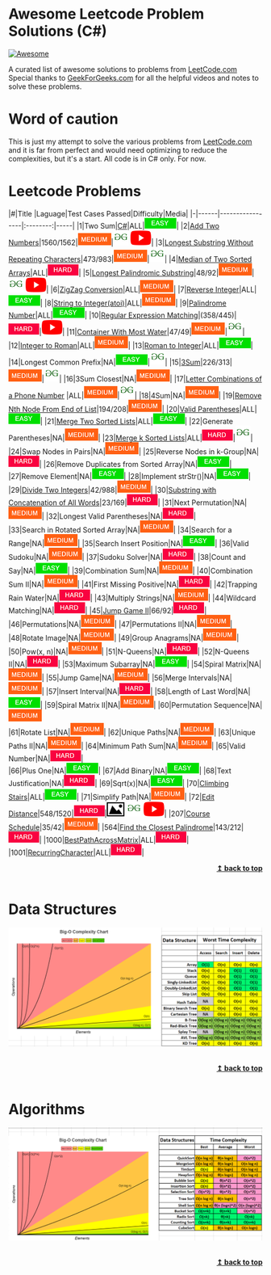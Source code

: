 # Awesome Leetcode Problem Solutions (C#)

[![Awesome](https://awesome.re/badge.svg)](https://awesome.re)

A curated list of awesome solutions to problems from [LeetCode.com](https://leetcode.com/problemset/all/) 
Special thanks to [GeekForGeeks.com](https://www.geeksforgeeks.org/) for all the helpful videos and notes to solve these problems.

# Word of caution

This is just my attempt to solve the various problems from [LeetCode.com](https://leetcode.com/problemset/all/) and it is far from perfect and would need optimizing to reduce the complexities, but it's a start.
All code is in C# only. For now.

# Leetcode Problems

|#|Title |Laguage|Test Cases Passed|Difficulty|Media|
|-|------|-----------------|:--------:|-----|
|1|Two Sum|[C#](https://github.com/SanyTiger/ProgrammingConcepts/blob/master/DataStructureConcepts/Leetcode/TwoSum.cs)|ALL|![Easy](https://github.com/SanyTiger/ProgrammingConcepts/blob/master/DataStructureConcepts/Leetcode/Difficulty/Easy.png)|
|2|[Add Two Numbers](https://github.com/SanyTiger/ProgrammingConcepts/blob/master/DataStructureConcepts/Leetcode/AddTwoNumbersInLinkedList.cs)|1560/1562|![Medium](https://github.com/SanyTiger/ProgrammingConcepts/blob/master/DataStructureConcepts/Leetcode/Difficulty/Medium.png)|[![GFG](https://github.com/SanyTiger/ProgrammingConcepts/blob/master/DataStructureConcepts/Leetcode/Pictures/GFG.png)](https://www.geeksforgeeks.org/add-two-numbers-represented-by-linked-lists/) [![Video](https://github.com/SanyTiger/ProgrammingConcepts/blob/master/DataStructureConcepts/Leetcode/Pictures/video.png)](https://www.youtube.com/watch?v=LLPuC5kWD8U)|
|3|[Longest Substring Without Repeating Characters](https://github.com/SanyTiger/ProgrammingConcepts/blob/master/DataStructureConcepts/Leetcode/LongestSubstring.cs)|473/983|![Medium](https://github.com/SanyTiger/ProgrammingConcepts/blob/master/DataStructureConcepts/Leetcode/Difficulty/Medium.png)|[![GFG](https://github.com/SanyTiger/ProgrammingConcepts/blob/master/DataStructureConcepts/Leetcode/Pictures/GFG.png)](https://www.geeksforgeeks.org/length-of-the-longest-substring-without-repeating-characters/)|
|4|[Median of Two Sorted Arrays](https://github.com/SanyTiger/ProgrammingConcepts/blob/master/DataStructureConcepts/Leetcode/MedianOfTwoSortedArrays.cs)|ALL|![Hard](https://github.com/SanyTiger/ProgrammingConcepts/blob/master/DataStructureConcepts/Leetcode/Difficulty/Hard.png)|
|5|[Longest Palindromic Substring](https://github.com/SanyTiger/ProgrammingConcepts/blob/master/DataStructureConcepts/Leetcode/LongestPalindromeSubstring.cs)|48/92|![Medium](https://github.com/SanyTiger/ProgrammingConcepts/blob/master/DataStructureConcepts/Leetcode/Difficulty/Medium.png)|[![GFG](https://github.com/SanyTiger/ProgrammingConcepts/blob/master/DataStructureConcepts/Leetcode/Pictures/GFG.png)](https://www.geeksforgeeks.org/longest-palindrome-substring-set-1/) [![Video](https://github.com/SanyTiger/ProgrammingConcepts/blob/master/DataStructureConcepts/Leetcode/Pictures/video.png)](https://www.youtube.com/watch?v=HBtiDHIOK9A)|
|6|[ZigZag Conversion](https://github.com/SanyTiger/ProgrammingConcepts/blob/master/DataStructureConcepts/Leetcode/ZigZagConversion.cs)|ALL|![Medium](https://github.com/SanyTiger/ProgrammingConcepts/blob/master/DataStructureConcepts/Leetcode/Difficulty/Medium.png)|
|7|[Reverse Integer](https://github.com/SanyTiger/ProgrammingConcepts/blob/master/DataStructureConcepts/Leetcode/ReverseInteger.cs)|ALL|![Easy](https://github.com/SanyTiger/ProgrammingConcepts/blob/master/DataStructureConcepts/Leetcode/Difficulty/Easy.png)|
|8|[String to Integer(atoi)](https://github.com/SanyTiger/ProgrammingConcepts/blob/master/DataStructureConcepts/Leetcode/StringToInt.cs)|ALL|![Medium](https://github.com/SanyTiger/ProgrammingConcepts/blob/master/DataStructureConcepts/Leetcode/Difficulty/Medium.png)|
|9|[Palindrome Number](https://github.com/SanyTiger/ProgrammingConcepts/blob/master/DataStructureConcepts/Leetcode/PalindromeNumber.cs)|ALL|![Easy](https://github.com/SanyTiger/ProgrammingConcepts/blob/master/DataStructureConcepts/Leetcode/Difficulty/Easy.png)|
|10|[Regular Expression Matching](https://github.com/SanyTiger/ProgrammingConcepts/blob/master/DataStructureConcepts/Leetcode/RegularExpressionMatching.cs)|(358/445)|![Hard](https://github.com/SanyTiger/ProgrammingConcepts/blob/master/DataStructureConcepts/Leetcode/Difficulty/Hard.png)|[![Video](https://github.com/SanyTiger/ProgrammingConcepts/blob/master/DataStructureConcepts/Leetcode/Pictures/video.png)](https://www.youtube.com/watch?v=l3hda49XcDE)|
|11|[Container With Most Water](https://github.com/SanyTiger/ProgrammingConcepts/blob/master/DataStructureConcepts/Leetcode/ContainerWithMostWater.cs)|47/49|![Medium](https://github.com/SanyTiger/ProgrammingConcepts/blob/master/DataStructureConcepts/Leetcode/Difficulty/Medium.png)|[![GFG](https://github.com/SanyTiger/ProgrammingConcepts/blob/master/DataStructureConcepts/Leetcode/Pictures/GFG.png)](https://www.geeksforgeeks.org/container-with-most-water/)|	
|12|[Integer to Roman](https://github.com/SanyTiger/ProgrammingConcepts/blob/master/DataStructureConcepts/Leetcode/IntToRoman.cs)|ALL|![Medium](https://github.com/SanyTiger/ProgrammingConcepts/blob/master/DataStructureConcepts/Leetcode/Difficulty/Medium.png)|
|13|[Roman to Integer](https://github.com/SanyTiger/ProgrammingConcepts/blob/master/DataStructureConcepts/Leetcode/RomanTolnt.cs)|ALL|![Easy](https://github.com/SanyTiger/ProgrammingConcepts/blob/master/DataStructureConcepts/Leetcode/Difficulty/Easy.png)|
|14|Longest Common Prefix|NA|![Easy](https://github.com/SanyTiger/ProgrammingConcepts/blob/master/DataStructureConcepts/Leetcode/Difficulty/Easy.png)|[![GFG](https://github.com/SanyTiger/ProgrammingConcepts/blob/master/DataStructureConcepts/Leetcode/Pictures/GFG.png)](https://www.geeksforgeeks.org/longest-common-prefix-set-4-binary-search/)|
|15|[3Sum](https://github.com/SanyTiger/ProgrammingConcepts/blob/master/DataStructureConcepts/Leetcode/ThreeSum.cs)|226/313|![Medium](https://github.com/SanyTiger/ProgrammingConcepts/blob/master/DataStructureConcepts/Leetcode/Difficulty/Medium.png)|[![GFG](https://github.com/SanyTiger/ProgrammingConcepts/blob/master/DataStructureConcepts/Leetcode/Pictures/GFG.png)](https://www.geeksforgeeks.org/find-triplets-array-whose-sum-equal-zero/)|
|16|3Sum Closest|NA|![Medium](https://github.com/SanyTiger/ProgrammingConcepts/blob/master/DataStructureConcepts/Leetcode/Difficulty/Medium.png)|
|17|[Letter Combinations of a Phone Number](https://github.com/SanyTiger/ProgrammingConcepts/blob/master/DataStructureConcepts/Leetcode/LetterComboPhone.cs) |ALL|![Medium](https://github.com/SanyTiger/ProgrammingConcepts/blob/master/DataStructureConcepts/Leetcode/Difficulty/Medium.png)|[![GFG](https://github.com/SanyTiger/ProgrammingConcepts/blob/master/DataStructureConcepts/Leetcode/Pictures/GFG.png)](https://www.geeksforgeeks.org/find-possible-words-phone-digits/)|
|18|4Sum|NA|![Medium](https://github.com/SanyTiger/ProgrammingConcepts/blob/master/DataStructureConcepts/Leetcode/Difficulty/Medium.png)|
|19|[Remove Nth Node From End of List](https://github.com/SanyTiger/ProgrammingConcepts/blob/master/DataStructureConcepts/Leetcode/RemoveNthFromEnd.cs)|194/208|![Medium](https://github.com/SanyTiger/ProgrammingConcepts/blob/master/DataStructureConcepts/Leetcode/Difficulty/Medium.png)|
|20|[Valid Parentheses](https://github.com/SanyTiger/ProgrammingConcepts/blob/master/DataStructureConcepts/Leetcode/ValidParentheses.cs)|ALL|![Easy](https://github.com/SanyTiger/ProgrammingConcepts/blob/master/DataStructureConcepts/Leetcode/Difficulty/Easy.png)|
|21|[Merge Two Sorted Lists](https://github.com/SanyTiger/ProgrammingConcepts/blob/master/DataStructureConcepts/Leetcode/MergeTwoLists.cs)|ALL|![Easy](https://github.com/SanyTiger/ProgrammingConcepts/blob/master/DataStructureConcepts/Leetcode/Difficulty/Easy.png)|
|22|Generate Parentheses|NA|![Medium](https://github.com/SanyTiger/ProgrammingConcepts/blob/master/DataStructureConcepts/Leetcode/Difficulty/Medium.png)|
|23|[Merge k Sorted Lists](https://github.com/SanyTiger/ProgrammingConcepts/blob/master/DataStructureConcepts/Leetcode/MergeKSortedList.cs)|ALL|![Hard](https://github.com/SanyTiger/ProgrammingConcepts/blob/master/DataStructureConcepts/Leetcode/Difficulty/Hard.png)|[![GFG](https://github.com/SanyTiger/ProgrammingConcepts/blob/master/DataStructureConcepts/Leetcode/Pictures/GFG.png)](https://www.geeksforgeeks.org/merge-k-sorted-linked-lists/)|
|24|Swap Nodes in Pairs|NA|![Medium](https://github.com/SanyTiger/ProgrammingConcepts/blob/master/DataStructureConcepts/Leetcode/Difficulty/Medium.png)|
|25|Reverse Nodes in k-Group|NA|![Hard](https://github.com/SanyTiger/ProgrammingConcepts/blob/master/DataStructureConcepts/Leetcode/Difficulty/Hard.png)|
|26|Remove Duplicates from Sorted Array|NA|![Easy](https://github.com/SanyTiger/ProgrammingConcepts/blob/master/DataStructureConcepts/Leetcode/Difficulty/Easy.png)|
|27|Remove Element|NA|![Easy](https://github.com/SanyTiger/ProgrammingConcepts/blob/master/DataStructureConcepts/Leetcode/Difficulty/Easy.png)|	
|28|Implement strStr()|NA|![Easy](https://github.com/SanyTiger/ProgrammingConcepts/blob/master/DataStructureConcepts/Leetcode/Difficulty/Easy.png)|	
|29|[Divide Two Integers](https://github.com/SanyTiger/ProgrammingConcepts/edit/master/DataStructureConcepts/Leetcode/DivideTwoIntegers.cs)|42/988|![Medium](https://github.com/SanyTiger/ProgrammingConcepts/blob/master/DataStructureConcepts/Leetcode/Difficulty/Medium.png)|
|30|[Substring with Concatenation of All Words](https://github.com/SanyTiger/ProgrammingConcepts/blob/master/DataStructureConcepts/Leetcode/SubstringWithConcatOfAllWords.cs)|23/169|![Hard](https://github.com/SanyTiger/ProgrammingConcepts/blob/master/DataStructureConcepts/Leetcode/Difficulty/Hard.png)|
|31|Next Permutation|NA|![Medium](https://github.com/SanyTiger/ProgrammingConcepts/blob/master/DataStructureConcepts/Leetcode/Difficulty/Medium.png)|
|32|Longest Valid Parentheses|NA|![Hard](https://github.com/SanyTiger/ProgrammingConcepts/blob/master/DataStructureConcepts/Leetcode/Difficulty/Hard.png)|	
|33|Search in Rotated Sorted Array|NA|![Medium](https://github.com/SanyTiger/ProgrammingConcepts/blob/master/DataStructureConcepts/Leetcode/Difficulty/Medium.png)|
|34|Search for a Range|NA|![Medium](https://github.com/SanyTiger/ProgrammingConcepts/blob/master/DataStructureConcepts/Leetcode/Difficulty/Medium.png)|
|35|Search Insert Position|NA|![Easy](https://github.com/SanyTiger/ProgrammingConcepts/blob/master/DataStructureConcepts/Leetcode/Difficulty/Easy.png)|
|36|Valid Sudoku|NA|![Medium](https://github.com/SanyTiger/ProgrammingConcepts/blob/master/DataStructureConcepts/Leetcode/Difficulty/Medium.png)|
|37|Sudoku Solver|NA|![Hard](https://github.com/SanyTiger/ProgrammingConcepts/blob/master/DataStructureConcepts/Leetcode/Difficulty/Hard.png)|
|38|Count and Say|NA|![Easy](https://github.com/SanyTiger/ProgrammingConcepts/blob/master/DataStructureConcepts/Leetcode/Difficulty/Easy.png)|
|39|Combination Sum|NA|![Medium](https://github.com/SanyTiger/ProgrammingConcepts/blob/master/DataStructureConcepts/Leetcode/Difficulty/Medium.png)|
|40|Combination Sum II|NA|![Medium](https://github.com/SanyTiger/ProgrammingConcepts/blob/master/DataStructureConcepts/Leetcode/Difficulty/Medium.png)|
|41|First Missing Positive|NA|![Hard](https://github.com/SanyTiger/ProgrammingConcepts/blob/master/DataStructureConcepts/Leetcode/Difficulty/Hard.png)|
|42|Trapping Rain Water|NA|![Hard](https://github.com/SanyTiger/ProgrammingConcepts/blob/master/DataStructureConcepts/Leetcode/Difficulty/Hard.png)|
|43|Multiply Strings|NA|![Medium](https://github.com/SanyTiger/ProgrammingConcepts/blob/master/DataStructureConcepts/Leetcode/Difficulty/Medium.png)|
|44|Wildcard Matching|NA|![Hard](https://github.com/SanyTiger/ProgrammingConcepts/blob/master/DataStructureConcepts/Leetcode/Difficulty/Hard.png)|
|45|[Jump Game II](https://github.com/SanyTiger/ProgrammingConcepts/blob/master/DataStructureConcepts/Leetcode/JumpGameII.cs)|66/92|![Hard](https://github.com/SanyTiger/ProgrammingConcepts/blob/master/DataStructureConcepts/Leetcode/Difficulty/Hard.png)|
|46|Permutations|NA|![Medium](https://github.com/SanyTiger/ProgrammingConcepts/blob/master/DataStructureConcepts/Leetcode/Difficulty/Medium.png)|
|47|Permutations II|NA|![Medium](https://github.com/SanyTiger/ProgrammingConcepts/blob/master/DataStructureConcepts/Leetcode/Difficulty/Medium.png)|
|48|Rotate Image|NA|![Medium](https://github.com/SanyTiger/ProgrammingConcepts/blob/master/DataStructureConcepts/Leetcode/Difficulty/Medium.png)|
|49|Group Anagrams|NA|![Medium](https://github.com/SanyTiger/ProgrammingConcepts/blob/master/DataStructureConcepts/Leetcode/Difficulty/Medium.png)|
|50|Pow(x, n)|NA|![Medium](https://github.com/SanyTiger/ProgrammingConcepts/blob/master/DataStructureConcepts/Leetcode/Difficulty/Medium.png)|
|51|N-Queens|NA|![Hard](https://github.com/SanyTiger/ProgrammingConcepts/blob/master/DataStructureConcepts/Leetcode/Difficulty/Hard.png)|
|52|N-Queens II|NA|![Hard](https://github.com/SanyTiger/ProgrammingConcepts/blob/master/DataStructureConcepts/Leetcode/Difficulty/Hard.png)|
|53|Maximum Subarray|NA|![Easy](https://github.com/SanyTiger/ProgrammingConcepts/blob/master/DataStructureConcepts/Leetcode/Difficulty/Easy.png)|
|54|Spiral Matrix|NA|![Medium](https://github.com/SanyTiger/ProgrammingConcepts/blob/master/DataStructureConcepts/Leetcode/Difficulty/Medium.png)|
|55|Jump Game|NA|![Medium](https://github.com/SanyTiger/ProgrammingConcepts/blob/master/DataStructureConcepts/Leetcode/Difficulty/Medium.png)|
|56|Merge Intervals|NA|![Medium](https://github.com/SanyTiger/ProgrammingConcepts/blob/master/DataStructureConcepts/Leetcode/Difficulty/Medium.png)|
|57|Insert Interval|NA|![Hard](https://github.com/SanyTiger/ProgrammingConcepts/blob/master/DataStructureConcepts/Leetcode/Difficulty/Hard.png)|
|58|Length of Last Word|NA|![Easy](https://github.com/SanyTiger/ProgrammingConcepts/blob/master/DataStructureConcepts/Leetcode/Difficulty/Easy.png)|
|59|Spiral Matrix II|NA|![Medium](https://github.com/SanyTiger/ProgrammingConcepts/blob/master/DataStructureConcepts/Leetcode/Difficulty/Medium.png)|
|60|Permutation Sequence|NA|![Medium](https://github.com/SanyTiger/ProgrammingConcepts/blob/master/DataStructureConcepts/Leetcode/Difficulty/Medium.png)	
|61|Rotate List|NA|![Medium](https://github.com/SanyTiger/ProgrammingConcepts/blob/master/DataStructureConcepts/Leetcode/Difficulty/Medium.png)|
|62|Unique Paths|NA|![Medium](https://github.com/SanyTiger/ProgrammingConcepts/blob/master/DataStructureConcepts/Leetcode/Difficulty/Medium.png)|
|63|Unique Paths II|NA|![Medium](https://github.com/SanyTiger/ProgrammingConcepts/blob/master/DataStructureConcepts/Leetcode/Difficulty/Medium.png)|
|64|Minimum Path Sum|NA|![Medium](https://github.com/SanyTiger/ProgrammingConcepts/blob/master/DataStructureConcepts/Leetcode/Difficulty/Medium.png)|
|65|Valid Number|NA|![Hard](https://github.com/SanyTiger/ProgrammingConcepts/blob/master/DataStructureConcepts/Leetcode/Difficulty/Hard.png)|	
|66|Plus One|NA|![Easy](https://github.com/SanyTiger/ProgrammingConcepts/blob/master/DataStructureConcepts/Leetcode/Difficulty/Easy.png)|
|67|Add Binary|NA|![Easy](https://github.com/SanyTiger/ProgrammingConcepts/blob/master/DataStructureConcepts/Leetcode/Difficulty/Easy.png)|
|68|Text Justification|NA|![Hard](https://github.com/SanyTiger/ProgrammingConcepts/blob/master/DataStructureConcepts/Leetcode/Difficulty/Hard.png)|
|69|Sqrt(x)|NA|![Easy](https://github.com/SanyTiger/ProgrammingConcepts/blob/master/DataStructureConcepts/Leetcode/Difficulty/Easy.png)|
|70|[Climbing Stairs](https://github.com/SanyTiger/ProgrammingConcepts/blob/master/DataStructureConcepts/Leetcode/ClimbStairs.cs)|ALL|![Easy](https://github.com/SanyTiger/ProgrammingConcepts/blob/master/DataStructureConcepts/Leetcode/Difficulty/Easy.png)|
|71|Simplify Path|NA|![Medium](https://github.com/SanyTiger/ProgrammingConcepts/blob/master/DataStructureConcepts/Leetcode/Difficulty/Medium.png)|
|72|[Edit Distance](https://github.com/SanyTiger/ProgrammingConcepts/blob/master/DataStructureConcepts/Leetcode/EditDistance.cs)|548/1520|![Hard](https://github.com/SanyTiger/ProgrammingConcepts/blob/master/DataStructureConcepts/Leetcode/Difficulty/Hard.png)|[![Image](https://github.com/SanyTiger/ProgrammingConcepts/blob/master/DataStructureConcepts/Leetcode/Pictures/Image.jpg)](https://github.com/SanyTiger/ProgrammingConcepts/blob/master/DataStructureConcepts/Algorithms/DynamicProgramming/EditDistance.JPG) [![GFG](https://github.com/SanyTiger/ProgrammingConcepts/blob/master/DataStructureConcepts/Leetcode/Pictures/GFG.png)](https://www.geeksforgeeks.org/dynamic-programming-set-5-edit-distance/) [![Video](https://github.com/SanyTiger/ProgrammingConcepts/blob/master/DataStructureConcepts/Leetcode/Pictures/video.png)](https://www.youtube.com/watch?v=Thv3TfsZVpw)|
|207|[Course Schedule](https://github.com/SanyTiger/ProgrammingConcepts/blob/master/DataStructureConcepts/Leetcode/CourseSchedule.cs)|35/42|![Medium](https://github.com/SanyTiger/ProgrammingConcepts/blob/master/DataStructureConcepts/Leetcode/Difficulty/Medium.png)|
|564|[Find the Closest Palindrome](https://github.com/SanyTiger/ProgrammingConcepts/blob/master/DataStructureConcepts/Leetcode/NearestPalindromic.cs)|143/212|![Hard](https://github.com/SanyTiger/ProgrammingConcepts/blob/master/DataStructureConcepts/Leetcode/Difficulty/Hard.png)|
|1000|[BestPathAcrossMatrix](https://github.com/SanyTiger/ProgrammingConcepts/blob/master/DataStructureConcepts/Leetcode/BestPathAcrossMatrix.cs)|ALL|![Hard](https://github.com/SanyTiger/ProgrammingConcepts/blob/master/DataStructureConcepts/Leetcode/Difficulty/Hard.png)|
|1001|[RecurringCharacter](https://github.com/SanyTiger/ProgrammingConcepts/blob/master/DataStructureConcepts/Leetcode/RecurringCharacter.cs)|ALL|![Hard](https://github.com/SanyTiger/ProgrammingConcepts/blob/master/DataStructureConcepts/Leetcode/Difficulty/Hard.png)|
<br/>
<div align="right">
    <b><a href="https://github.com/SanyTiger/ProgrammingConcepts#list-of-various-branches">↥ back to top</a></b>
</div>
<br/>

# Data Structures

![TimeComplexity](https://github.com/SanyTiger/ProgrammingConcepts/blob/master/DataStructureConcepts/Data%20Structures/Time%20Complexity.PNG)

<br/>
<div align="right">
    <b><a href="https://github.com/SanyTiger/ProgrammingConcepts#list-of-various-branches">↥ back to top</a></b>
</div>
<br/>

# Algorithms

![TimeComplexity](https://github.com/SanyTiger/ProgrammingConcepts/blob/master/DataStructureConcepts/Algorithms/Time%20Complexity.PNG)

<br/>
<div align="right">
    <b><a href="https://github.com/SanyTiger/ProgrammingConcepts#list-of-various-branches">↥ back to top</a></b>
</div>
<br/>
